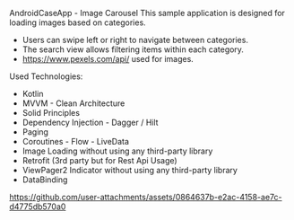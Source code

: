 AndroidCaseApp - Image Carousel
This sample application is designed for loading images based on categories.
* Users can swipe left or right to navigate between categories.
* The search view allows filtering items within each category.
* https://www.pexels.com/api/ used for images.

Used Technologies: 
* Kotlin
* MVVM - Clean Architecture
* Solid Principles
* Dependency Injection - Dagger / Hilt
* Paging
* Coroutines - Flow - LiveData
* Image Loading without using any third-party library
* Retrofit (3rd party but for Rest Api Usage)
* ViewPager2 Indicator without using any third-party library
* DataBinding

https://github.com/user-attachments/assets/0864637b-e2ac-4158-ae7c-d4775db570a0




